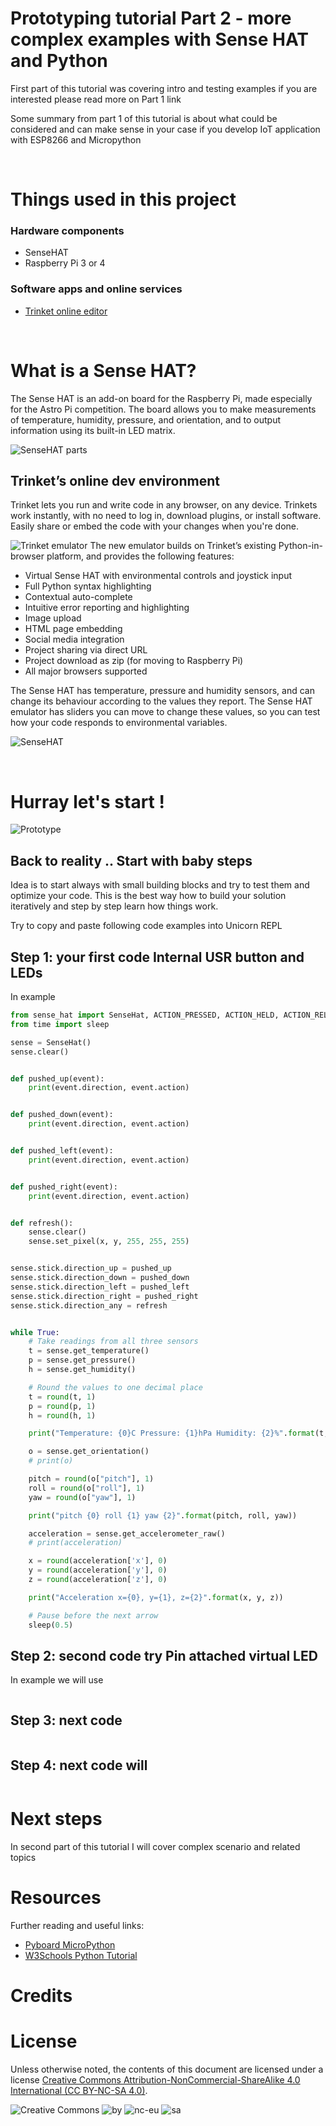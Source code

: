 # **Prototyping tutorial Part 2 - more complex examples with Sense HAT and Python**

First part of this tutorial was covering intro and testing examples if you are interested please read more on Part 1 link

Some summary from part 1 of this tutorial is about what could be considered and can make sense in your case if you develop IoT application with ESP8266 and Micropython

<br/>

# Things used in this project

### **Hardware components**
- SenseHAT
- Raspberry Pi 3 or 4
 
### **Software apps and online services**
- [Trinket online editor](https://trinket.io/)
<br/>

# What is a Sense HAT?


The Sense HAT is an add-on board for the Raspberry Pi, made especially for the Astro Pi competition. The board allows you to make measurements of temperature, humidity, pressure, and orientation, and to output information using its built-in LED matrix.

![SenseHAT parts](/img/sensehat-parts.png)

## **Trinket’s online dev environment**
Trinket lets you run and write code in any browser, on any device. Trinkets work instantly, with no need to log in, download plugins, or install software. Easily share or embed the code with your changes when you're done.

![Trinket emulator](/img/Emulator.png)
The new emulator builds on Trinket’s existing Python-in-browser platform, and provides the following features:

- Virtual Sense HAT with environmental controls and joystick input
- Full Python syntax highlighting
- Contextual auto-complete
- Intuitive error reporting and highlighting
- Image upload
- HTML page embedding
- Social media integration
- Project sharing via direct URL
- Project download as zip (for moving to Raspberry Pi)
- All major browsers supported



The Sense HAT has temperature, pressure and humidity sensors, and can change its behaviour according to the values they report. The Sense HAT emulator has sliders you can move to change these values, so you can test how your code responds to environmental variables.

![SenseHAT](/img/sense_hat_sliders-500x51.png)


<br/>

# Hurray let's start !
![Prototype](/img/prototypefun.gif)

## **Back to reality .. Start with baby steps**
Idea is to start always with small building blocks and try to test them and optimize your code. This is the best way how to build your solution iteratively and step by step learn how things work.

Try to copy and paste following code examples into Unicorn REPL


## Step 1: your first code Internal USR button and LEDs

In example 

```python
from sense_hat import SenseHat, ACTION_PRESSED, ACTION_HELD, ACTION_RELEASED
from time import sleep

sense = SenseHat()
sense.clear()


def pushed_up(event):
    print(event.direction, event.action)


def pushed_down(event):
    print(event.direction, event.action)


def pushed_left(event):
    print(event.direction, event.action)


def pushed_right(event):
    print(event.direction, event.action)


def refresh():
    sense.clear()
    sense.set_pixel(x, y, 255, 255, 255)


sense.stick.direction_up = pushed_up
sense.stick.direction_down = pushed_down
sense.stick.direction_left = pushed_left
sense.stick.direction_right = pushed_right
sense.stick.direction_any = refresh


while True:
    # Take readings from all three sensors
    t = sense.get_temperature()
    p = sense.get_pressure()
    h = sense.get_humidity()

    # Round the values to one decimal place
    t = round(t, 1)
    p = round(p, 1)
    h = round(h, 1)

    print("Temperature: {0}C Pressure: {1}hPa Humidity: {2}%".format(t, p, h))

    o = sense.get_orientation()
    # print(o)

    pitch = round(o["pitch"], 1)
    roll = round(o["roll"], 1)
    yaw = round(o["yaw"], 1)

    print("pitch {0} roll {1} yaw {2}".format(pitch, roll, yaw))

    acceleration = sense.get_accelerometer_raw()
    # print(acceleration)

    x = round(acceleration['x'], 0)
    y = round(acceleration['y'], 0)
    z = round(acceleration['z'], 0)

    print("Acceleration x={0}, y={1}, z={2}".format(x, y, z))

    # Pause before the next arrow
    sleep(0.5)
```


## Step 2: second code try Pin attached virtual LED

In example we will use 

```python

```

## Step 3: next code 

```python

```

## Step 4: next code will 

```python


```

# Next steps

In second part of this tutorial I will cover complex scenario and related topics

# Resources

Further reading and useful links:
- [Pyboard MicroPython](http://docs.micropython.org/en/latest/pyboard/quickref.html)
- [W3Schools Python Tutorial](https://www.w3schools.com/python/default.asp)


# Credits


# License
Unless otherwise noted, the contents of this document are licensed under a license
[Creative Commons Attribution-NonCommercial-ShareAlike 4.0 International (CC BY-NC-SA 4.0)](https://creativecommons.org/licenses/by-nc-sa/4.0/).

![Creative Commons](/img/cc.svg) ![by](/img/by.svg) ![nc-eu](/img/nc-eu.svg) ![sa](/img/sa.svg)